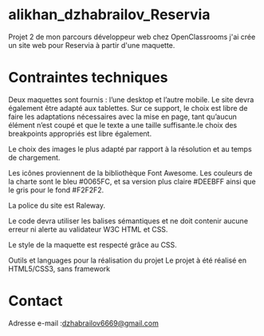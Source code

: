 # alikhan_dzhabrailov_Reservia
Projet 2 de mon parcours développeur web chez OpenClassrooms j'ai crée un site web pour Reservia à partir d'une maquette.



# Contraintes techniques
 Deux maquettes sont fournis : l’une desktop et l’autre mobile. Le site devra également être adapté aux tablettes. Sur ce support, le choix est libre de faire les adaptations nécessaires avec la mise en page, tant qu’aucun élément n’est coupé et que le texte a une taille suffisante.le choix des breakpoints appropriés est libre également.

 Le choix des images le plus adapté par rapport à la résolution et au temps de chargement.

 Les icônes proviennent de la bibliothèque Font Awesome. Les couleurs de la charte sont le bleu #0065FC, et sa version plus claire #DEEBFF ainsi que le gris pour le fond #F2F2F2.

 La police du site est Raleway.

 Le code devra utiliser les balises sémantiques et ne doit contenir aucune erreur ni alerte au validateur W3C HTML et CSS.

 Le style de la maquette est respecté grâce au CSS.

Outils et languages pour la réalisation du projet
Le projet à été réalisé en HTML5/CSS3, sans framework

# Contact

Adresse e-mail :dzhabrailov6669@gmail.com
